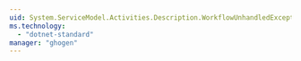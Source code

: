 ```yaml
---
uid: System.ServiceModel.Activities.Description.WorkflowUnhandledExceptionAction
ms.technology: 
  - "dotnet-standard"
manager: "ghogen"
---
```


